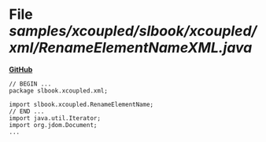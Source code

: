 # File _samples/xcoupled/slbook/xcoupled/xml/RenameElementNameXML.java_
**[GitHub](https://github.com/softlang/yas/blob/master/samples/xcoupled/slbook/xcoupled/xml/RenameElementNameXML.java)**
```
// BEGIN ...
package slbook.xcoupled.xml;

import slbook.xcoupled.RenameElementName;
// END ...
import java.util.Iterator;
import org.jdom.Document;
...
```
